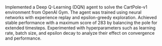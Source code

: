 Implemented a Deep Q-Learning (DQN) agent to solve the CartPole-v1 environment from OpenAI Gym. The agent was trained using neural networks with experience replay and epsilon-greedy exploration. Achieved stable performance with a maximum score of 283 by balancing the pole for extended timesteps. Experimented with hyperparameters such as learning rate, batch size, and epsilon decay to analyze their effect on convergence and performance.
